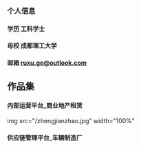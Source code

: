 ### 个人信息
#### 学历 工科学士
#### 母校 成都理工大学
#### 邮箱 ruxu.ge@outlook.com

## 作品集

#### 内部运营平台_商业地产租赁
img src="/zhengjianzhao.jpg" width="100%"
#### 供应链管理平台_车辆制造厂
